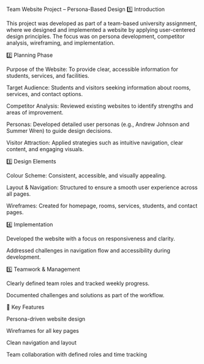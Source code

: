 Team Website Project – Persona-Based Design
1️⃣ Introduction

This project was developed as part of a team-based university assignment, where we designed and implemented a website by applying user-centered design principles. The focus was on persona development, competitor analysis, wireframing, and implementation.

2️⃣ Planning Phase

Purpose of the Website: To provide clear, accessible information for students, services, and facilities.

Target Audience: Students and visitors seeking information about rooms, services, and contact options.

Competitor Analysis: Reviewed existing websites to identify strengths and areas of improvement.

Personas: Developed detailed user personas (e.g., Andrew Johnson and Summer Wren) to guide design decisions.

Visitor Attraction: Applied strategies such as intuitive navigation, clear content, and engaging visuals.

3️⃣ Design Elements

Colour Scheme: Consistent, accessible, and visually appealing.

Layout & Navigation: Structured to ensure a smooth user experience across all pages.

Wireframes: Created for homepage, rooms, services, students, and contact pages.

4️⃣ Implementation

Developed the website with a focus on responsiveness and clarity.

Addressed challenges in navigation flow and accessibility during development.

5️⃣ Teamwork & Management

Clearly defined team roles and tracked weekly progress.

Documented challenges and solutions as part of the workflow.

🔑 Key Features

Persona-driven website design

Wireframes for all key pages

Clean navigation and layout

Team collaboration with defined roles and time tracking
